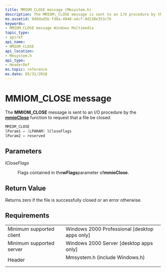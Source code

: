 ```yaml
---
title: MMIOM_CLOSE message (Mmsystem.h)
description: The MMIOM\_CLOSE message is sent to an I/O procedure by the mmioClose function to request that a file be closed.
ms.assetid: 9d0dad5b-fd0a-4948-a4cf-9d138e353c76
keywords:
- MMIOM_CLOSE message Windows Multimedia
topic_type:
- apiref
api_name:
- MMIOM_CLOSE
api_location:
- Mmsystem.h
api_type:
- HeaderDef
ms.topic: reference
ms.date: 05/31/2018
---
```


# MMIOM\_CLOSE message

The **MMIOM\_CLOSE** message is sent to an I/O procedure by the [**mmioClose**](https://msdn.microsoft.com/library/Dd757316(v=VS.85).aspx) function to request that a file be closed.


```C++
MMIOM_CLOSE 
lParam1 = (LPARAM) lCloseFlags 
lParam2 = reserved 
```



## Parameters

<dl> <dt>

<span id="lCloseFlags"></span><span id="lcloseflags"></span><span id="LCLOSEFLAGS"></span>*lCloseFlags*
</dt> <dd>

Flags contained in the**wFlags**parameter of**mmioClose**.

</dd> </dl>

## Return Value

Returns zero if the file is successfully closed or an error otherwise.

## Requirements



|                                     |                                                                                                           |
|-------------------------------------|-----------------------------------------------------------------------------------------------------------|
| Minimum supported client<br/> | Windows 2000 Professional \[desktop apps only\]<br/>                                                |
| Minimum supported server<br/> | Windows 2000 Server \[desktop apps only\]<br/>                                                      |
| Header<br/>                   | <dl> <dt>Mmsystem.h (include Windows.h)</dt> </dl> |



 

 





